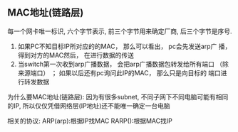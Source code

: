 ## MAC地址(链路层)
每一个网卡唯一标识, 六个字节表示, 前三个字节用来确定厂商, 后三个字节是序号.
1. 如果PC不知⽬标IP所对应的的MAC， 那么可以看出， pc会先发送arp⼴
播， 得到对⽅的MAC然后， 在进⾏数据的传送
2. 当switch第⼀次收到arp⼴播数据， 会把arp⼴播数据包转发给所有端⼝
（除来源端⼝） ； 如果以后还有pc询问此IP的MAC， 那么只是向⽬标的
端⼝进⾏转发数据

为什么要MAC地址(链路层):
因为有很多subnet, 不同子网下不同电脑可能有相同的IP, 所以仅仅凭借网络层(IP地址)还不能唯一确定一台电脑

相关的协议:
ARP(arp):根据IP找MAC
RARP():根据MAC找IP